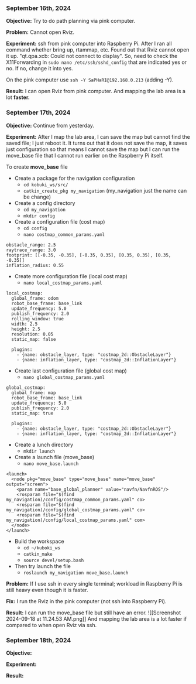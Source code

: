 
### September 16th, 2024

**Objective:** Try to do path planning via pink computer. 

**Problem:** Cannot open Rviz.

**Experiment:** ssh from pink computer into Raspberry Pi. After I ran all command whether bring up, rtammap, etc. Found out that Rviz cannot open it up. "qt.qpa.xcb: Could not connect to display". So, need to check the X11Forwarding in `sudo nano /etc/ssh/sshd_config` that are indicated yes or no. If no, change it into yes.

On the pink computer use `ssh -Y SaPHaRI@192.168.0.213` (adding -Y).

**Result:** I can open Rviz from pink computer. And mapping the lab area is a lot **faster.**


### September 17th, 2024

**Objective:** Continue from yesterday.

**Experiment:** After I map the lab area, I can save the map but cannot find the saved file; I just reboot it. It turns out that it does not save the map, it saves just configuration so that means I cannot save the map but I can run the move_base file that I cannot run earlier on the Raspberry Pi itself.

To create **move_base** file
- Create a package for the navigation configuration
	- `cd kobuki_ws/src/`
	- `catkin_create_pkg my_navigation` (my_navigation just the name can be change)
- Create a config directory
	- `cd my_navigation`
	- `mkdir config`
- Create a configuration file (cost map)
	- `cd config`
	- `nano costmap_common_params.yaml`
```
obstacle_range: 2.5
raytrace_range: 3.0
footprint: [[-0.35, -0.35], [-0.35, 0.35], [0.35, 0.35], [0.35, -0.35]]
inflation_radius: 0.55
```
- Create more configuration file (local cost map)
	- `nano local_costmap_params.yaml`
```
local_costmap:
  global_frame: odom
  robot_base_frame: base_link
  update_frequency: 5.0
  publish_frequency: 2.0
  rolling_window: true
  width: 2.5
  height: 2.5
  resolution: 0.05
  static_map: false
  
  plugins:
    - {name: obstacle_layer, type: "costmap_2d::ObstacleLayer"}
    - {name: inflation_layer, type: "costmap_2d::InflationLayer"}
```
- Create last configuration file (global cost map)
	- `nano global_costmap_params.yaml`
```
global_costmap:
  global_frame: map
  robot_base_frame: base_link
  update_frequency: 5.0
  publish_frequency: 2.0
  static_map: true
  
  plugins:
    - {name: obstacle_layer, type: "costmap_2d::ObstacleLayer"}
    - {name: inflation_layer, type: "costmap_2d::InflationLayer"}
```
- Create a lunch directory
	- `mkdir launch`
- Create a launch file (move_base)
	- `nano move_base.launch`
```
<launch>
  <node pkg="move_base" type="move_base" name="move_base" output="screen">
    <param name="base_global_planner" value="navfn/NavfnROS"/>
    <rosparam file="$(find my_navigation)/config/costmap_common_params.yaml" co>
    <rosparam file="$(find my_navigation)/config/global_costmap_params.yaml" co>
    <rosparam file="$(find my_navigation)/config/local_costmap_params.yaml" com>
  </node>
</launch>
```
- Build the workspace
	- `cd ~/kuboki_ws`
	- `catkin_make`
	- `source devel/setup.bash`
- Then try launch the file
	- `roslaunch my_navigation move_base.launch`

**Problem:** If I use ssh in every single terminal; workload in Raspberry Pi is still heavy even though it is faster.

**Fix:** I run the Rviz in the pink computer (not ssh into Raspberry Pi).

**Result:** I can run the move_base file but still have an error.
![[Screenshot 2024-09-18 at 11.24.53 AM.png]]
And mapping the lab area is a lot faster if compared to when open Rviz via ssh. 


### September 18th, 2024

**Objective:**

**Experiment:**

**Result:** 